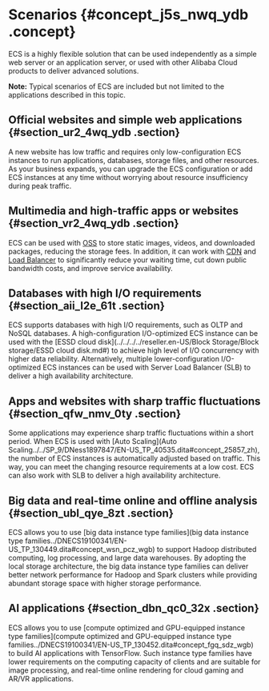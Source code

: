 # Scenarios {#concept_j5s_nwq_ydb .concept}

ECS is a highly flexible solution that can be used independently as a simple web server or an application server, or used with other Alibaba Cloud products to deliver advanced solutions.

**Note:** Typical scenarios of ECS are included but not limited to the applications described in this topic.

## Official websites and simple web applications {#section_ur2_4wq_ydb .section}

A new website has low traffic and requires only low-configuration ECS instances to run applications, databases, storage files, and other resources. As your business expands, you can upgrade the ECS configuration or add ECS instances at any time without worrying about resource insufficiency during peak traffic.

## Multimedia and high-traffic apps or websites {#section_vr2_4wq_ydb .section}

ECS can be used with [OSS](OSS../../SP_21/DNOSS11893958/EN-US_TP_4313.dita#concept_ybr_fg1_tdb) to store static images, videos, and downloaded packages, reducing the storage fees. In addition, it can work with [CDN](CDN../../SP_19/DNCDN11857410/EN-US_TP_5098.dita#concept_aml_tlg_tdb) and [Load Balancer](../../SP_23/DNSLB11825295/EN-US_TP_4091.dita#concept_whs_lp4_tdb) to significantly reduce your waiting time, cut down public bandwidth costs, and improve service availability.

## Databases with high I/O requirements {#section_aii_l2e_61t .section}

ECS supports databases with high I/O requirements, such as OLTP and NoSQL databases. A high-configuration I/O-optimized ECS instance can be used with the [ESSD cloud disk](../../../../reseller.en-US/Block Storage/Block storage/ESSD cloud disk.md#) to achieve high level of I/O concurrency with higher data reliability. Alternatively, multiple lower-configuration I/O-optimized ECS instances can be used with Server Load Balancer \(SLB\) to deliver a high availability architecture.

## Apps and websites with sharp traffic fluctuations {#section_qfw_nmv_0ty .section}

Some applications may experience sharp traffic fluctuations within a short period. When ECS is used with [Auto Scaling](Auto Scaling../../SP_9/DNess1897847/EN-US_TP_40535.dita#concept_25857_zh), the number of ECS instances is automatically adjusted based on traffic. This way, you can meet the changing resource requirements at a low cost. ECS can also work with SLB to deliver a high availability architecture.

## Big data and real-time online and offline analysis {#section_ubl_qye_8zt .section}

ECS allows you to use [big data instance type families](big data instance type families../DNECS19100341/EN-US_TP_130449.dita#concept_wsn_pcz_wgb) to support Hadoop distributed computing, log processing, and large data warehouses. By adopting the local storage architecture, the big data instance type families can deliver better network performance for Hadoop and Spark clusters while providing abundant storage space with higher storage performance.

## AI applications {#section_dbn_qc0_32x .section}

ECS allows you to use [compute optimized and GPU-equipped instance type families](compute optimized and GPU-equipped instance type families../DNECS19100341/EN-US_TP_130452.dita#concept_fgq_sdz_wgb) to build AI applications with TensorFlow. Such instance type families have lower requirements on the computing capacity of clients and are suitable for image processing, and real-time online rendering for cloud gaming and AR/VR applications.

